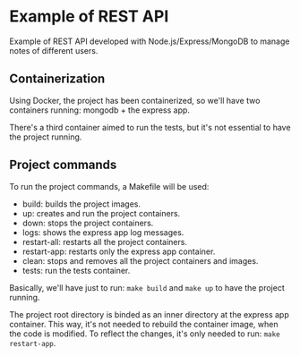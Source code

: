 # Example of REST API

Example of REST API developed with Node.js/Express/MongoDB to manage notes
of different users.

## Containerization

Using Docker, the project has been containerized, so we'll have two containers running: mongodb + the express app.

There's a third container aimed to run the tests, but it's not essential to have the project running.

## Project commands

To run the project commands, a Makefile will be used:
- build: builds the project images.
- up: creates and run the project containers.
- down: stops the project containers.
- logs: shows the express app log messages.
- restart-all: restarts all the project containers.
- restart-app: restarts only the express app container.
- clean: stops and removes all the project containers and images.
- tests: run the tests container.

Basically, we'll have just to run: `make build` and  `make up` to have the project running.

The project root directory is binded as an inner directory at the express app container.
This way, it's not needed to rebuild the container image, when the code is modified.
To reflect the changes, it's only needed to run: `make restart-app`.


<!--
[![Tests](https://github.com/ULL-ESIT-INF-DSI-2324/notes-rest-api/actions/workflows/node.js.yml/badge.svg)](https://github.com/ULL-ESIT-INF-DSI-2324/notes-rest-api/actions/workflows/node.js.yml)

[![Coverage Status](https://coveralls.io/repos/github/ULL-ESIT-INF-DSI-2324/notes-rest-api/badge.svg?branch=main)](https://coveralls.io/github/ULL-ESIT-INF-DSI-2324/notes-rest-api?branch=main)

[![Quality Gate Status](https://sonarcloud.io/api/project_badges/measure?project=ULL-ESIT-INF-DSI-2324_notes-rest-api&metric=alert_status)](https://sonarcloud.io/summary/new_code?id=ULL-ESIT-INF-DSI-2324_notes-rest-api)
-->
